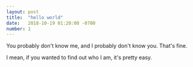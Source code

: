 ```yaml
---
layout: post
title:  "hello world"
date:   2018-10-19 01:20:00 -0700
number: 1
---
```


You probably don't know me, and I probably don't know you.
That's fine.

I mean, if you wanted to find out who I am, it's pretty easy.
